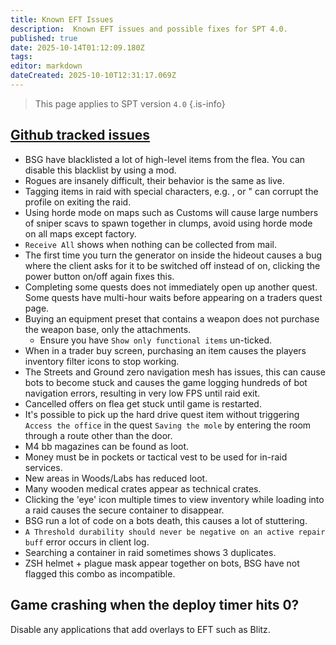 ```yaml
---
title: Known EFT Issues
description:  Known EFT issues and possible fixes for SPT 4.0.
published: true
date: 2025-10-14T01:12:09.180Z
tags: 
editor: markdown
dateCreated: 2025-10-10T12:31:17.069Z
---
```


> This page applies to SPT version `4.0`
{.is-info}

## [Github tracked issues](https://github.com/sp-tarkov/build/wiki/Known-non-SPT-issues)
- BSG have blacklisted a lot of high-level items from the flea. You can disable this blacklist by using a mod.
- Rogues are insanely difficult, their behavior is the same as live.
- Tagging items in raid with special characters, e.g. , or " can corrupt the profile on exiting the raid.
- Using horde mode on maps such as Customs will cause large numbers of sniper scavs to spawn together in clumps, avoid using horde mode on all maps except factory.
- `Receive All` shows when nothing can be collected from mail.
- The first time you turn the generator on inside the hideout causes a bug where the client asks for it to be switched off instead of on, clicking the power button on/off again fixes this.
- Completing some quests does not immediately open up another quest. Some quests have multi-hour waits before appearing on a traders quest page.
- Buying an equipment preset that contains a weapon does not purchase the weapon base, only the attachments.
  - Ensure you have `Show only functional items` un-ticked.
- When in a trader buy screen, purchasing an item causes the players inventory filter icons to stop working.
- The Streets and Ground zero navigation mesh has issues, this can cause bots to become stuck and causes the game logging hundreds of bot navigation errors, resulting in very low FPS until raid exit.
- Cancelled offers on flea get stuck until game is restarted.
- It's possible to pick up the hard drive quest item without triggering `Access the office` in the quest `Saving the mole` by entering the room through a route other than the door.
- M4 bb magazines can be found as loot.
- Money must be in pockets or tactical vest to be used for in-raid services.
- New areas in Woods/Labs has reduced loot.
- Many wooden medical crates appear as technical crates.
- Clicking the 'eye' icon multiple times to view inventory while loading into a raid causes the secure container to disappear.
- BSG run a lot of code on a bots death, this causes a lot of stuttering.
- `A Threshold durability should never be negative on an active repair buff` error occurs in client log.
- Searching a container in raid sometimes shows 3 duplicates.
- ZSH helmet + plague mask appear together on bots, BSG have not flagged this combo as incompatible.

## Game crashing when the deploy timer hits 0?
Disable any applications that add overlays to EFT such as Blitz.